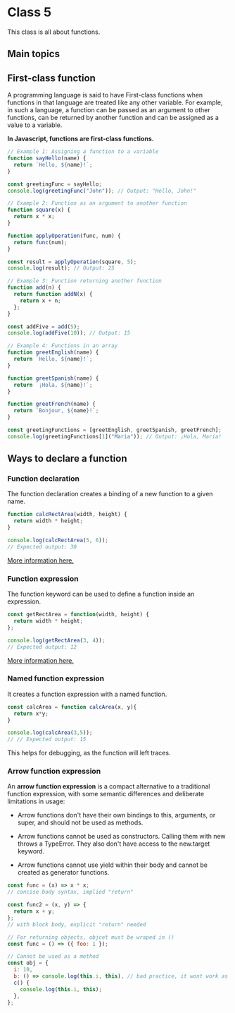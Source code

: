 # Class 5

This class is all about functions.

## Main topics

## First-class function

A programming language is said to have First-class functions when functions in that language are treated like any other variable. For example, in such a language, a function can be passed as an argument to other functions, can be returned by another function and can be assigned as a value to a variable.


__In Javascript, functions are first-class functions.__

```js
// Example 1: Assigning a function to a variable
function sayHello(name) {
  return `Hello, ${name}!`;
}

const greetingFunc = sayHello;
console.log(greetingFunc("John")); // Output: "Hello, John!"

// Example 2: Function as an argument to another function
function square(x) {
  return x * x;
}

function applyOperation(func, num) {
  return func(num);
}

const result = applyOperation(square, 5);
console.log(result); // Output: 25

// Example 3: Function returning another function
function add(n) {
  return function addN(x) {
    return x + n;
  };
}

const addFive = add(5);
console.log(addFive(10)); // Output: 15

// Example 4: Functions in an array
function greetEnglish(name) {
  return `Hello, ${name}!`;
}

function greetSpanish(name) {
  return `¡Hola, ${name}!`;
}

function greetFrench(name) {
  return `Bonjour, ${name}!`;
}

const greetingFunctions = [greetEnglish, greetSpanish, greetFrench];
console.log(greetingFunctions[1]("Maria")); // Output: ¡Hola, Maria!

```

## Ways to declare a function

### Function declaration

The function declaration creates a binding of a new function to a given name.

```js
function calcRectArea(width, height) {
  return width * height;
}

console.log(calcRectArea(5, 6));
// Expected output: 30
```

[More information here.](https://developer.mozilla.org/en-US/docs/Web/JavaScript/Reference/Statements/function)

### Function expression

The function keyword can be used to define a function inside an expression.

```js
const getRectArea = function(width, height) {
  return width * height;
};

console.log(getRectArea(3, 4));
// Expected output: 12
```

[More information here.](https://developer.mozilla.org/en-US/docs/Web/JavaScript/Reference/Operators/function)

### Named function expression

It creates a function expression with a named function.

```js
const calcArea = function calcArea(x, y){
  return x*y;
}

console.log(calcArea(3,5));
// // Expected output: 15
```
This helps for debugging, as the function will left traces.

### Arrow function expression

An __arrow function expression__ is a compact alternative to a traditional function expression, with some semantic differences and deliberate limitations in usage:

* Arrow functions don't have their own bindings to this, arguments, or super, and should not be used as methods.

* Arrow functions cannot be used as constructors. Calling them with new throws a TypeError. They also don't have access to the new.target keyword.

* Arrow functions cannot use yield within their body and cannot be created as generator functions.

```js
const func = (x) => x * x;
// concise body syntax, implied "return"

const func2 = (x, y) => {
  return x + y;
};
// with block body, explicit "return" needed

// For returning objects, objcet must be wraped in ()
const func = () => ({ foo: 1 });

// Cannot be used as a method
const obj = {
  i: 10,
  b: () => console.log(this.i, this), // bad practice, it wont work as it dont have binding this.
  c() {
    console.log(this.i, this);
  },
};



```